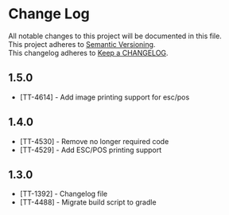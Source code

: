 # Change Log
All notable changes to this project will be documented in this file.  
This project adheres to [Semantic Versioning](http://semver.org/).  
This changelog adheres to [Keep a CHANGELOG](http://keepachangelog.com/).  

## 1.5.0

* [TT-4614] - Add image printing support for esc/pos

## 1.4.0

* [TT-4530] - Remove no longer required code
* [TT-4529] - Add ESC/POS printing support

## 1.3.0

* [TT-1392] - Changelog file
* [TT-4488] - Migrate build script to gradle
